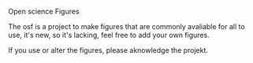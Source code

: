 Open science Figures

The osf is a project to make figures that are commonly avaliable for all to use, it's new, so it's lacking, feel free to add your own figures.

If you use or alter the figures, please aknowledge the projekt.
